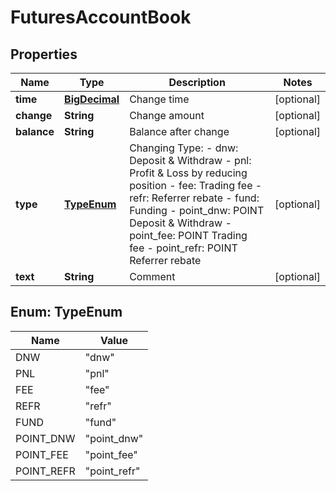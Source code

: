 
# FuturesAccountBook

## Properties

Name | Type | Description | Notes
------------ | ------------- | ------------- | -------------
**time** | [**BigDecimal**](BigDecimal.md) | Change time |  [optional]
**change** | **String** | Change amount |  [optional]
**balance** | **String** | Balance after change |  [optional]
**type** | [**TypeEnum**](#TypeEnum) | Changing Type: - dnw: Deposit &amp; Withdraw - pnl: Profit &amp; Loss by reducing position - fee: Trading fee - refr: Referrer rebate - fund: Funding - point_dnw: POINT Deposit &amp; Withdraw - point_fee: POINT Trading fee - point_refr: POINT Referrer rebate |  [optional]
**text** | **String** | Comment |  [optional]

## Enum: TypeEnum

Name | Value
---- | -----
DNW | &quot;dnw&quot;
PNL | &quot;pnl&quot;
FEE | &quot;fee&quot;
REFR | &quot;refr&quot;
FUND | &quot;fund&quot;
POINT_DNW | &quot;point_dnw&quot;
POINT_FEE | &quot;point_fee&quot;
POINT_REFR | &quot;point_refr&quot;

